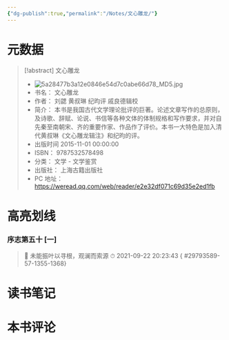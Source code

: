 ```yaml
---
{"dg-publish":true,"permalink":"/Notes/文心雕龙/"}
---
```



# 元数据

> [!abstract] 文心雕龙
> - ![5a28477b3a12e0846e54d7c0abe66d78_MD5.jpg](/img/user/Attachments/5a28477b3a12e0846e54d7c0abe66d78_MD5.jpg)
> - 书名： 文心雕龙
> - 作者： 刘勰 黄叔琳 纪昀评 戚良德辑校
> - 简介： 本书是我国古代文学理论批评的巨著。论述文章写作的总原则，及诗歌、辞赋、论说、书信等各种文体的体制规格和写作要求，并对自先秦至南朝宋、齐的重要作家、作品作了评价。本书一大特色是加入清代黄叔琳《文心雕龙辑注》和纪昀的评。
> - 出版时间 2015-11-01 00:00:00
> - ISBN： 9787532578498
> - 分类： 文学 - 文学鉴赏
> - 出版社： 上海古籍出版社
> - PC 地址：https://weread.qq.com/web/reader/e2e32df071c69d35e2ed1fb

# 高亮划线

### 序志第五十 [一]

> 📌 未能振叶以寻根，观澜而索源
> ⏱ 2021-09-22 20:23:43
{ #29793589-57-1355-1368}


# 读书笔记

# 本书评论

